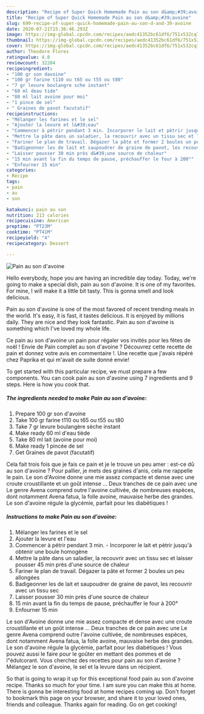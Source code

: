 ```yaml
---
description: "Recipe of Super Quick Homemade Pain au son d&amp;#39;avoine"
title: "Recipe of Super Quick Homemade Pain au son d&amp;#39;avoine"
slug: 699-recipe-of-super-quick-homemade-pain-au-son-d-and-39-avoine
date: 2020-07-21T15:36:46.293Z
image: https://img-global.cpcdn.com/recipes/aedc41352bc61df6/751x532cq70/pain-au-son-davoine-photo-principale-de-la-recette.jpg
thumbnail: https://img-global.cpcdn.com/recipes/aedc41352bc61df6/751x532cq70/pain-au-son-davoine-photo-principale-de-la-recette.jpg
cover: https://img-global.cpcdn.com/recipes/aedc41352bc61df6/751x532cq70/pain-au-son-davoine-photo-principale-de-la-recette.jpg
author: Theodore Flores
ratingvalue: 4.8
reviewcount: 32284
recipeingredient:
- "100 gr son davoine"
- "100 gr farine t110 ou t65 ou t55 ou t80"
- "7 gr levure boulangre sche instant"
- "60 ml deau tide"
- "80 ml lait avoine pour moi"
- "1 pince de sel"
- " Graines de pavot facutatif"
recipeinstructions:
- "Mélanger les farines et le sel"
- "Ajouter la levure et l&#39;eau"
- "Commencer à pétrir pendant 3 min. Incorporer le lait et pètrir jusqu&#39;à obtenir une boule homogène"
- "Mettre la pâte dans un saladier, la recouvrir avec un tissu sec et laisser pousser 45 min près d&#39;une source de chaleur"
- "Fariner le plan de travail. Dégazer la pâte et former 2 boules un peu allongées"
- "Badigeonner les de lait et saupoudrer de graine de pavot, les recouvrir avec un tissu sec"
- "Laisser pousser 30 min près d&#39;une source de chaleur"
- "15 min avant la fin du temps de pause, préchauffer le four à 200°"
- "Enfourner 15 min"
categories:
- Recipe
tags:
- pain
- au
- son

katakunci: pain au son 
nutrition: 213 calories
recipecuisine: American
preptime: "PT23M"
cooktime: "PT41M"
recipeyield: "4"
recipecategory: Dessert

---
```



![Pain au son d&#39;avoine](https://img-global.cpcdn.com/recipes/aedc41352bc61df6/751x532cq70/pain-au-son-davoine-photo-principale-de-la-recette.jpg)

Hello everybody, hope you are having an incredible day today. Today, we're going to make a special dish, pain au son d&#39;avoine. It is one of my favorites. For mine, I will make it a little bit tasty. This is gonna smell and look delicious.

Pain au son d&#39;avoine is one of the most favored of recent trending meals in the world. It's easy, it is fast, it tastes delicious. It is enjoyed by millions daily. They are nice and they look fantastic. Pain au son d&#39;avoine is something which I've loved my whole life.

Ce pain au son d&#39;avoine un pain pour régaler vos invités pour les fêtes de noël ! Envie de Pain complet au son d&#39;avoine ? Découvrez cette recette de pain et donnez votre avis en commentaire !. Une recette que j&#39;avais répéré chez Paprika et qui m&#39;avait de suite donné envie!


To get started with this particular recipe, we must prepare a few components. You can cook pain au son d&#39;avoine using 7 ingredients and 9 steps. Here is how you cook that.

<!--inarticleads1-->

##### The ingredients needed to make Pain au son d&#39;avoine:

1. Prepare 100 gr son d&#39;avoine
1. Take 100 gr farine t110 ou t65 ou t55 ou t80
1. Take 7 gr levure boulangère sèche instant
1. Make ready 60 ml d&#39;eau tiède
1. Take 80 ml lait (avoine pour moi)
1. Make ready 1 pincée de sel
1. Get  Graines de pavot (facutatif)


Cela fait trois fois que je fais ce pain et je le trouve un peu amer : est-ce dû au son d&#39;avoine ? Pour pallier, je mets des graines d&#39;anis, cela me rappelle le pain. Le son d&#39;Avoine donne une mie assez compacte et dense avec une croute croustillante et un goût intense … Deux tranches de ce pain avec une Le genre Avena comprend outre l&#39;avoine cultivée, de nombreuses espèces, dont notamment Avena fatua, la folle avoine, mauvaise herbe des grandes. Le son d&#39;avoine régule la glycémie, parfait pour les diabétiques ! 

<!--inarticleads2-->

##### Instructions to make Pain au son d&#39;avoine:

1. Mélanger les farines et le sel
1. Ajouter la levure et l&#39;eau
1. Commencer à pétrir pendant 3 min. - Incorporer le lait et pètrir jusqu&#39;à obtenir une boule homogène
1. Mettre la pâte dans un saladier, la recouvrir avec un tissu sec et laisser pousser 45 min près d&#39;une source de chaleur
1. Fariner le plan de travail. Dégazer la pâte et former 2 boules un peu allongées
1. Badigeonner les de lait et saupoudrer de graine de pavot, les recouvrir avec un tissu sec
1. Laisser pousser 30 min près d&#39;une source de chaleur
1. 15 min avant la fin du temps de pause, préchauffer le four à 200°
1. Enfourner 15 min


Le son d&#39;Avoine donne une mie assez compacte et dense avec une croute croustillante et un goût intense … Deux tranches de ce pain avec une Le genre Avena comprend outre l&#39;avoine cultivée, de nombreuses espèces, dont notamment Avena fatua, la folle avoine, mauvaise herbe des grandes. Le son d&#39;avoine régule la glycémie, parfait pour les diabétiques ! Vous pouvez aussi le faire pour le goûter en mettant des pommes et de l&#34;édulcorant. Vous cherchez des recettes pour pain au son d&#39;avoine ? Mélangez le son d&#39;avoine, le sel et la levure dans un récipient. 

So that is going to wrap it up for this exceptional food pain au son d&#39;avoine recipe. Thanks so much for your time. I am sure you can make this at home. There is gonna be interesting food at home recipes coming up. Don't forget to bookmark this page on your browser, and share it to your loved ones, friends and colleague. Thanks again for reading. Go on get cooking!
